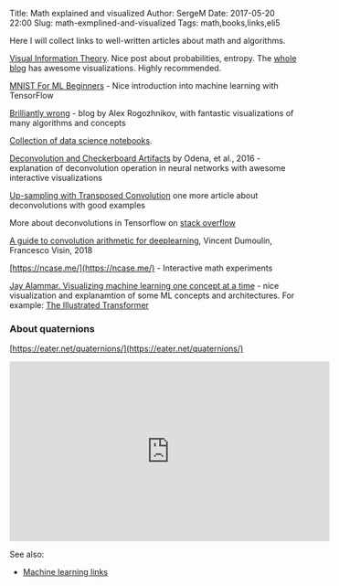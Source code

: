 Title: Math explained and visualized
Author: SergeM
Date: 2017-05-20 22:00
Slug: math-exmplined-and-visualized
Tags: math,books,links,eli5


Here I will collect links to well-written articles about math and algorithms. 

[Visual Information Theory](http://colah.github.io/posts/2015-09-Visual-Information/). Nice post about probabilities, entropy. The [whole blog](http://colah.github.io/) has awesome visualizations. Highly recommended.

[MNIST For ML Beginners](https://www.tensorflow.org/get_started/mnist/beginners) - Nice introduction into machine learning with TensorFlow

[Brilliantly wrong](http://arogozhnikov.github.io/) - blog by Alex Rogozhnikov, with fantastic visualizations of many algorithms and concepts

[Collection of data science notebooks](https://github.com/donnemartin/data-science-ipython-notebooks). 


[Deconvolution and Checkerboard Artifacts](https://distill.pub/2016/deconv-checkerboard/) by 
Odena, et al., 2016 - explanation of
deconvolution operation in neural networks with awesome interactive visualizations

[Up-sampling with Transposed Convolution](https://towardsdatascience.com/up-sampling-with-transposed-convolution-9ae4f2df52d0) one more article about deconvolutions with good examples

More about deconvolutions in Tensorflow on [stack overflow](https://stackoverflow.com/questions/39373230/what-does-tensorflows-conv2d-transpose-operation-do)

[A guide to convolution arithmetic for deeplearning](https://arxiv.org/pdf/1603.07285.pdf), Vincent Dumoulin, Francesco Visin, 2018 

[https://ncase.me/](https://ncase.me/) - Interactive math experiments

[Jay Alammar. Visualizing machine learning one concept at a time](http://jalammar.github.io/) - nice visualization and explanamtion of some ML concepts and architectures. For example: [The Illustrated Transformer](http://jalammar.github.io/illustrated-transformer/)

### About quaternions
[https://eater.net/quaternions/](https://eater.net/quaternions/)

<iframe width="560" height="315" src="https://www.youtube.com/embed/zjMuIxRvygQ" frameborder="0" allow="accelerometer; autoplay; encrypted-media; gyroscope; picture-in-picture" allowfullscreen></iframe>


See also:

* [Machine learning links](/machine-learning-links.html)







